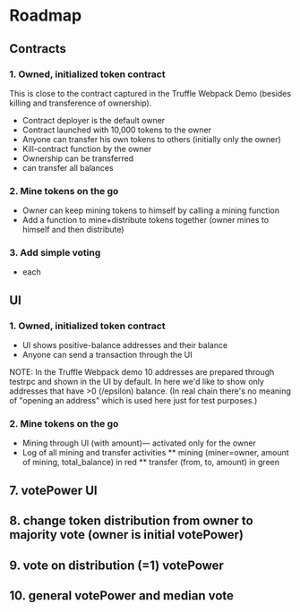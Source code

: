 
# Roadmap

## Contracts

### 1. Owned, initialized token contract

This is close to the contract captured in the Truffle Webpack Demo
(besides killing and transference of ownership).

* Contract deployer is the default owner
* Contract launched with 10,000 tokens to the owner
* Anyone can transfer his own tokens to others (initially only the owner)
* Kill-contract function by the owner
* Ownership can be transferred
* can transfer all balances 

### 2. Mine tokens on the go

* Owner can keep mining tokens to himself by calling a mining function
* Add a function to mine+distribute tokens together (owner mines to himself and then distribute)

### 3. Add simple voting

* each

## UI

### 1. Owned, initialized token contract

* UI shows positive-balance addresses and their balance
* Anyone can send a transaction through the UI

NOTE: In the Truffle Webpack demo 10 addresses are prepared through testrpc and shown in the UI by default.
In here we'd like to show only addresses that have >0 (/epsilon) balance. (In real chain there's no
meaning of "opening an address" which is used here just for test purposes.)

### 2. Mine tokens on the go

* Mining through UI (with amount)— activated only for the owner
* Log of all mining and transfer activities
** mining (miner=owner, amount of mining, total_balance) in red
** transfer (from, to, amount) in green




## 7. votePower UI
## 8. change token distribution from owner to majority vote (owner is initial votePower)
## 9. vote on distribution (=1) votePower
## 10. general votePower and median vote
